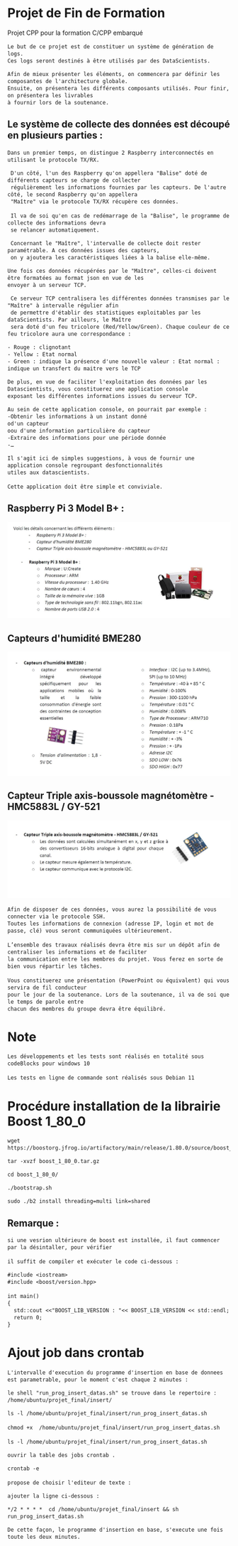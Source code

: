 # Projet de Fin de Formation
Projet CPP pour la formation C/CPP embarqué

```
Le but de ce projet est de constituer un système de génération de logs. 
Ces logs seront destinés à être utilisés par des DataScientists.
```

```
Afin de mieux présenter les éléments, on commencera par définir les composantes de l'architecture globale. 
Ensuite, on présentera les différents composants utilisés. Pour finir, on présentera les livrables 
à fournir lors de la soutenance.
```
## Le système de collecte des données est découpé en plusieurs parties :

```
Dans un premier temps, on distingue 2 Raspberry interconnectés en utilisant le protocole TX/RX.
```
```
 D'un côté, l'un des Raspberry qu'on appellera "Balise" doté de différents capteurs se charge de collecter 
 régulièrement les informations fournies par les capteurs. De l'autre côté, le second Raspberry qu'on appellera 
 "Maître" via le protocole TX/RX récupère ces données. 
 
 Il va de soi qu'en cas de redémarrage de la "Balise", le programme de collecte des informations devra 
 se relancer automatiquement. 
```

```
 Concernant le "Maître", l'intervalle de collecte doit rester paramétrable. A ces données issues des capteurs, 
 on y ajoutera les caractéristiques liées à la balise elle-même. 
```


```
Une fois ces données récupérées par le "Maître", celles-ci doivent être formatées au format json en vue de les 
envoyer à un serveur TCP.
```


```
 Ce serveur TCP centralisera les différentes données transmises par le "Maître" à intervalle régulier afin 
 de permettre d'établir des statistiques exploitables par les dataScientists. Par ailleurs, le Maître 
 sera doté d'un feu tricolore (Red/Yellow/Green). Chaque couleur de ce feu tricolore aura une correspondance :
```


```
- Rouge : clignotant
- Yellow : Etat normal
- Green : indique la présence d'une nouvelle valeur : Etat normal : indique un transfert du maitre vers le TCP
```


```
De plus, en vue de faciliter l'exploitation des données par les Datascientists, vous constituerez une application console 
exposant les différentes informations issues du serveur TCP.
```


```
Au sein de cette application console, on pourrait par exemple :
-Obtenir les informations à un instant donné
od'un capteur
oou d'une information particulière du capteur
-Extraire des informations pour une période donnée
-…
```


```
Il s'agit ici de simples suggestions, à vous de fournir une application console regroupant desfonctionnalités 
utiles aux datascientists. 

Cette application doit être simple et conviviale.
```




## Raspberry Pi 3 Model B+ :

![My Image](./pictures/Raspberry_pi.jpg)

## Capteurs d'humidité BME280

![My Image](./pictures/Capteur.jpg)

## Capteur Triple axis-boussole magnétomètre - HMC5883L / GY-521

![My Image](./pictures/capteur_tripe_axe.jpg)


```
Afin de disposer de ces données, vous aurez la possibilité de vous connecter via le protocole SSH. 
Toutes les informations de connexion (adresse IP, login et mot de passe, clé) vous seront communiquées ultérieurement.

L’ensemble des travaux réalisés devra être mis sur un dépôt afin de centraliser les informations et de faciliter 
la communication entre les membres du projet. Vous ferez en sorte de bien vous répartir les tâches.

Vous constituerez une présentation (PowerPoint ou équivalent) qui vous servira de fil conducteur 
pour le jour de la soutenance. Lors de la soutenance, il va de soi que le temps de parole entre 
chacun des membres du groupe devra être équilibré.
```

# Note

```
Les développements et les tests sont réalisés en totalité sous codeBlocks pour windows 10

Les tests en ligne de commande sont réalisés sous Debian 11
```


# Procédure installation de la librairie Boost 1_80_0

```
wget https://boostorg.jfrog.io/artifactory/main/release/1.80.0/source/boost_1_80_0.tar.gz
```

```
tar -xvzf boost_1_80_0.tar.gz
```

```
cd boost_1_80_0/
```

```
./bootstrap.sh
```

```
sudo ./b2 install threading=multi link=shared

```

## Remarque : 

```
si une vesrion ultérieure de boost est installée, il faut commencer par la désintaller, pour vérifier 

il suffit de compiler et exécuter le code ci-dessous :

```

```
#include <iostream>
#include <boost/version.hpp>

int main() 
{
  std::cout <<"BOOST_LIB_VERSION : "<< BOOST_LIB_VERSION << std::endl;
  return 0;
}
```

# Ajout job dans crontab

```
L'intervalle d'execution du programme d'insertion en base de donnees est parametrable, pour le moment c'est chaque 2 minutes :
```

```
le shell "run_prog_insert_datas.sh" se trouve dans le repertoire : /home/ubuntu/projet_final/insert/
```

```
ls -l /home/ubuntu/projet_final/insert/run_prog_insert_datas.sh

chmod +x  /home/ubuntu/projet_final/insert/run_prog_insert_datas.sh

ls -l /home/ubuntu/projet_final/insert/run_prog_insert_datas.sh
```

```
ouvrir la table des jobs crontab .
```

```
crontab -e 

propose de choisir l'editeur de texte :
```

```
ajouter la ligne ci-dessous :
```

```
*/2 * * * *  cd /home/ubuntu/projet_final/insert && sh  run_prog_insert_datas.sh
```

```
De cette façon, le programme d'insertion en base, s'execute une fois toute les deux minutes.
```
